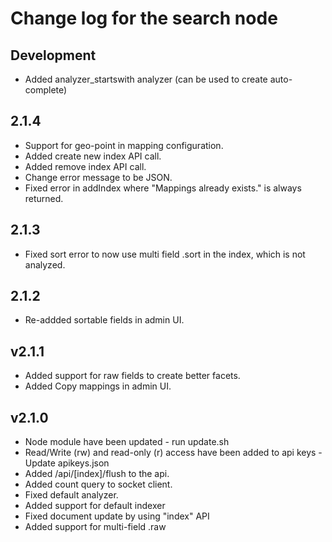 # Change log for the search node

## Development

* Added analyzer_startswith analyzer (can be used to create auto-complete)

## 2.1.4

* Support for geo-point in mapping configuration.
* Added create new index API call.
* Added remove index API call.
* Change error message to be JSON.
* Fixed error in addIndex where "Mappings already exists." is always returned.

## 2.1.3

* Fixed sort error to now use multi field .sort in the index, which is not analyzed.

## 2.1.2

* Re-addded sortable fields in admin UI.

## v2.1.1

* Added support for raw fields to create better facets.
* Added Copy mappings in admin UI.

## v2.1.0

* Node module have been updated - run update.sh
* Read/Write (rw) and read-only (r) access have been added to api keys - Update apikeys.json
* Added /api/[index]/flush to the api.
* Added count query to socket client.
* Fixed default analyzer.
* Added support for default indexer
* Fixed document update by using "index" API
* Added support for multi-field .raw
